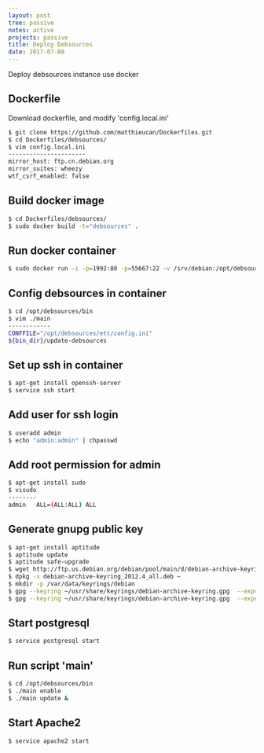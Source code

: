 ```yaml
---
layout: post
tree: passive
notes: active
projects: passive
title: Deploy Debsources
date: 2017-07-08
---
```


Deploy debsources instance use docker

Dockerfile
----------

Download dockerfile, and modify 'config.local.ini'

```sh
$ git clone https://github.com/matthieucan/Dockerfiles.git
$ cd Dockerfiles/debsources/
$ vim config.local.ini
----------------------
mirror_host: ftp.cn.debian.org
mirror_suites: wheezy
wtf_csrf_enabled: false
```

Build docker image
------------------

```sh
$ cd Dockerfiles/debsources/
$ sudo docker build -t="debsources" .
```

Run docker container
--------------------

```sh
$ sudo docker run -i -p=1992:80 -p=55667:22 -v /srv/debian:/opt/debsources/testdata -t debsources bash
```

Config debsources in container
------------------------------

```sh
$ cd /opt/debsources/bin
$ vim ./main
------------
CONFFILE="/opt/debsources/etc/config.ini"
${bin_dir}/update-debsources
```

Set up ssh in container
-----------------------

```sh
$ apt-get install openssh-server
$ service ssh start
```

Add user for ssh login
----------------------

```sh
$ useradd admin
$ echo "admin:admin" | chpasswd
```

Add root permission for admin
-----------------------------

```sh
$ apt-get install sudo
$ visudo
--------
admin   ALL=(ALL:ALL) ALL
```

Generate gnupg public key
-------------------------

```sh
$ apt-get install aptitude
$ aptitude update
$ aptitude safe-upgrade
$ wget http://ftp.us.debian.org/debian/pool/main/d/debian-archive-keyring/debian-archive-keyring_2012.4_all.deb
$ dpkg -x debian-archive-keyring_2012.4_all.deb ~
$ mkdir -p /var/data/keyrings/debian
$ gpg --keyring ~/usr/share/keyrings/debian-archive-keyring.gpg  --export | gpg --no-default-keyring --keyring /var/data/keyrings/debian/trustedkeys.gpg --import
$ gpg --keyring ~/usr/share/keyrings/debian-archive-keyring.gpg  --export | gpg --no-default-keyring --keyring /.gnupg/trustedkeys.gpg --import
```

Start postgresql
----------------

```sh
$ service postgresql start
```

Run script 'main'
-----------------

```sh
$ cd /opt/debsources/bin
$ ./main enable
$ ./main update &
```

Start Apache2
-------------

```sh
$ service apache2 start
```

